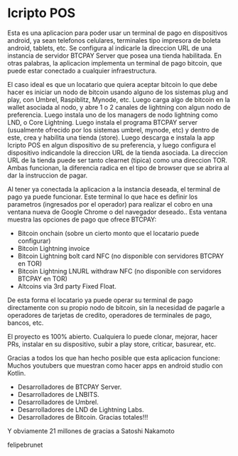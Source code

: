# Icripto POS
Esta es una aplicacion para poder usar un terminal de pago en dispositivos android, ya sean telefonos celulares, terminales tipo impresora de boleta android, tablets, etc. 
Se configura al indicarle la direccion URL de una instancia de servidor BTCPAY Server que posea una tienda habilitada. 
En otras palabras, la aplicacion implementa un terminal de pago bitcoin, que puede estar conectado a cualquier infraestructura.

El caso ideal es que un locatario que quiera aceptar bitcoin lo que debe hacer es iniciar un nodo de bitcoin usando alguno de los sistemas plug and play, con Umbrel, Raspiblitz, Mynode, etc. 
Luego carga algo de bitcoin en la wallet asociada al nodo, y abre 1 o 2 canales de lightning con algun nodo de preferencia.
Luego instala uno de los managers de nodo lightning como LND, o Core Lightning.
Luego instala el programa BTCPAY server (usualmente ofrecido por los sistemas umbrel, mynode, etc) y dentro de este, crea y habilita una tienda (store). 
Luego descarga e instala la app Icripto POS en algun dispositivo de su preferencia, y luego configura el dispositivo indicandole la direccion URL de la tienda asociada.
La direccion URL de la tienda puede ser tanto clearnet (tipica) como una direccion TOR. Ambas funcionan, la diferencia radica en el tipo de browser que se abrira al dar la instruccion de pagar.

Al tener ya conectada la aplicacion a la instancia deseada, el terminal de pago ya puede funcionar. 
Este terminal lo que hace es definir los parametros (ingresados por el operador) para realizar el cobro en una ventana nueva de Google Chrome o del navegador deseado.. 
Esta ventana muestra las opciones de pago que ofrece BTCPAY:
- Bitcoin onchain (sobre un cierto monto que el locatario puede configurar)
- Bitcoin Lightning invoice
- Bitcoin Lightning bolt card NFC (no disponible con servidores BTCPAY en TOR)
- Bitcoin Lightning LNURL withdraw NFC (no disponible con servidores BTCPAY en TOR)
- Altcoins via 3rd party Fixed Float.

De esta forma el locatario ya puede operar su terminal de pago directamente con su propio nodo de bitcoin, sin la necesidad de pagarle a operadores de tarjetas de credito, operadores de terminales de pago, bancos, etc.


El proyecto es 100% abierto. Cualquiera lo puede clonar, mejorar, hacer PRs, instalar en su dispositivo, subir a play store, criticar, basurear, etc. 

Gracias a todos los que han hecho posible que esta aplicacion funcione: 
Muchos youtubers que muestran como hacer apps en android studio con Kotlin.
- Desarrolladores de BTCPAY Server.
- Desarrolladores de LNBITS.
- Desarrolladores de Umbrel.
- Desarrolladores de LND de Lightning Labs.
- Desarrolladores de Bitcoin.
Gracias totales!!!

Y obviamente 21 millones de gracias a Satoshi Nakamoto

felipebrunet

